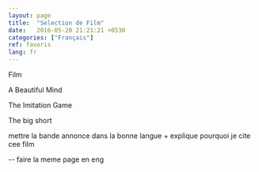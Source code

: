 ```yaml
---
layout: page
title:  "Selection de Film"
date:   2016-05-20 21:21:21 +0530
categories: ["Français"]
ref: favoris
lang: fr
---
```



Film

A Beautiful Mind

The Imitation Game


The big short



mettre la bande annonce dans la bonne langue + explique pourquoi je cite cee film



-- faire la meme page en eng



<!-- Global site tag (gtag.js) - Google Analytics -->
<script async src="https://www.googletagmanager.com/gtag/js?id=G-VPTWJKGKTG"></script>
<script>
  window.dataLayer = window.dataLayer || [];
  function gtag(){dataLayer.push(arguments);}
  gtag('js', new Date());

  gtag('config', 'G-VPTWJKGKTG');
</script>

